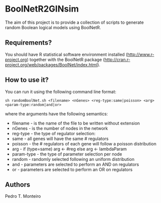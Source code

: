 BoolNetR2GINsim
===============

The aim of this project is to provide a collection of scripts 
to generate random Boolean logical models using BoolNetR.


Requirements?
-------------

You should have R statistical software environment installed 
(http://www.r-project.org) together with the BoolNetR package
(http://cran.r-project.org/web/packages/BoolNet/index.html).


How to use it?
--------------

You can run it using the following command line format:

    sh randomBoolNet.sh <filename> <nGenes> <reg-type:same|poisson> <arg> <param-type:random|and|or>

where the arguments have the following semantics:
  * filename   - is the name of the file to be written without extension
  * nGenes     - is the number of nodes in the network
  * reg-type   - the type of regulator selection:
  *    same    - all genes will have the same # regulators
  *    poisson - the # regulators of each gene will follow a poisson distribution
  * arg        - if (type=same) arg <- #reg else arg <- lambdaParam
  * param-type - the type of parameter selection per node
  *    random  - randomly selected following an uniform distribution
  *    and     - parameters are selected to perform an AND on regulators
  *    or      - parameters are selected to perform an OR on regulators

Authors
-------
Pedro T. Monteiro

